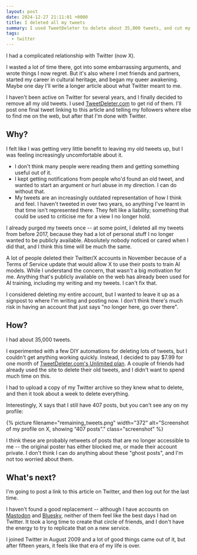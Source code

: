 ```yaml
---
layout: post
date: 2024-12-27 21:11:01 +0000
title: I deleted all my tweets
summary: I used TweetDeleter to delete about 35,000 tweets, and cut my remaining ties to the site formerly known as Twitter.
tags:
  - twitter
---
```


I had a complicated relationship with Twitter (now X).

I wasted a lot of time there, got into some embarrassing arguments, and wrote things I now regret.
But it's also where I met friends and partners, started my career in cultural heritage, and began my queer awakening.
Maybe one day I'll write a longer article about what Twitter meant to me.

I haven't been active on Twitter for several years, and I finally decided to remove all my old tweets.
I used [TweetDeleter.com](https://tweetdeleter.com/) to get rid of them.
I'll post one final tweet linking to this article and telling my followers where else to find me on the web, but after that I'm done with Twitter.

## Why?

I felt like I was getting very little benefit to leaving my old tweets up, but I was feeling increasingly uncomfortable about it.

*   I don't think many people were reading them and getting something useful out of it.
*   I kept getting notifications from people who'd found an old tweet, and wanted to start an argument or hurl abuse in my direction.
    I can do without that.
*   My tweets are an increasingly outdated representation of how I think and feel.
    I haven't tweeted in over two years, so anything I've learnt in that time isn't represented there.
    They felt like a liability; something that could be used to criticise me for a view I no longer hold.

I already purged my tweets once -- at some point, I deleted all my tweets from before 2017, because they had a lot of personal stuff I no longer wanted to be publicly available.
Absolutely nobody noticed or cared when I did that, and I think this time will be much the same.

A lot of people deleted their Twitter/X accounts in November because of a Terms of Service update that would allow X to use their posts to train AI models.
While I understand the concern, that wasn't a big motivation for me.
Anything that's publicly available on the web has already been used for AI training, including my writing and my tweets.
I can't fix that.

I considered deleting my entire account, but I wanted to leave it up as a signpost to where I'm writing and posting now.
I don't think there's much risk in having an account that just says "no longer here, go over there".

## How?

I had about 35,000 tweets.

I experimented with a few DIY automations for deleting lots of tweets, but I couldn't get anything working quickly.
Instead, I decided to pay $7.99 for one month of [TweetDeleter.com's Unlimited plan](https://tweetdeleter.com/pricing).
A couple of friends had already used the site to delete their old tweets, and I didn't want to spend much time on this.

I had to upload a copy of my Twitter archive so they knew what to delete, and then it took about a week to delete everything.

Interestingly, X says that I still have 407 posts, but you can't see any on my profile:

{%
  picture
  filename="remaining_tweets.png"
  width="372"
  alt="Screenshot of my profile on X, showing “407 posts”."
  class="screenshot"
%}

I think these are probably retweets of posts that are no longer accessible to me -- the original poster has either blocked me, or made their account private.
I don't think I can do anything about these "ghost posts", and I'm not too worried about them.

## What's next?

I'm going to post a link to this article on Twitter, and then log out for the last time.

I haven't found a good replacement -- although I have accounts on [Mastodon](https://social.alexwlchan.net/@alex) and [Bluesky](https://bsky.app/profile/alexwlchan.bsky.social), neither of them feel like the best days I had on Twitter.
It took a long time to create that circle of friends, and I don't have the energy to try to replicate that on a new service.

I joined Twitter in August 2009 and a lot of good things came out of it, but after fifteen years, it feels like that era of my life is over.
